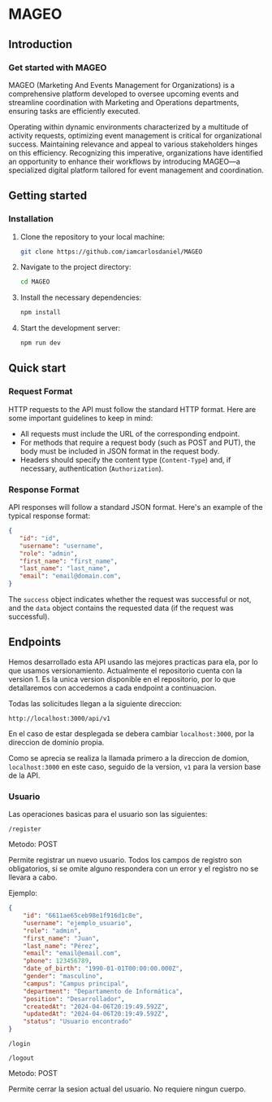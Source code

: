 # MAGEO

## Introduction

### Get started with MAGEO

MAGEO (Marketing And Events Management for Organizations) is a comprehensive platform developed to oversee upcoming events and streamline coordination with Marketing and Operations departments, ensuring tasks are efficiently executed.

Operating within dynamic environments characterized by a multitude of activity requests, optimizing event management is critical for organizational success. Maintaining relevance and appeal to various stakeholders hinges on this efficiency. Recognizing this imperative, organizations have identified an opportunity to enhance their workflows by introducing MAGEO—a specialized digital platform tailored for event management and coordination.

## Getting started
### Installation

1. Clone the repository to your local machine:

   ```sh
   git clone https://github.com/iamcarlosdaniel/MAGEO
   ```

2. Navigate to the project directory:

   ```sh
   cd MAGEO
   ```

3. Install the necessary dependencies:

   ```sh
   npm install
   ```

4. Start the development server:

   ```sh
   npm run dev
   ```


## Quick start

### Request Format

HTTP requests to the API must follow the standard HTTP format. Here are some important guidelines to keep in mind:

- All requests must include the URL of the corresponding endpoint.
- For methods that require a request body (such as POST and PUT), the body must be included in JSON format in the request body.
- Headers should specify the content type (`Content-Type`) and, if necessary, authentication (`Authorization`).

### Response Format

API responses will follow a standard JSON format. Here's an example of the typical response format:

```json
{
   "id": "id",
   "username": "username",
   "role": "admin",
   "first_name": "first_name",
   "last_name": "last_name",
   "email": "email@domain.com",
}
```

The `success` object indicates whether the request was successful or not, and the `data` object contains the requested data (if the request was successful).

## Endpoints

Hemos desarrollado esta API usando las mejores practicas para ela, por lo que usamos versionamiento. Actualmente el repositorio cuenta con la version 1. Es la unica version disponible en el repositorio, por lo que detallaremos con accedemos a cada endpoint a continuacion.

Todas las solicitudes llegan a la siguiente direccion:

```
http://localhost:3000/api/v1
```

En el caso de estar desplegada se debera cambiar `localhost:3000`, por la direccion de dominio propia.

Como se aprecia se realiza la llamada primero a la direccion de domion, `localhost:3000` en este caso, seguido de la version, `v1` para la version base de la API.

### Usuario
Las operaciones basicas para el usuario son las siguientes: 
```
/register
```
Metodo: POST

Permite registrar un nuevo usuario. Todos los campos de registro son obligatorios, si se omite alguno respondera con un error y el registro no se llevara a cabo.

Ejemplo:

```json
{
    "id": "6611ae65ceb98e1f916d1c8e",
    "username": "ejemplo_usuario",
    "role": "admin",
    "first_name": "Juan",
    "last_name": "Pérez",
    "email": "email@email.com",
    "phone": 123456789,
    "date_of_birth": "1990-01-01T00:00:00.000Z",
    "gender": "masculino",
    "campus": "Campus principal",
    "department": "Departamento de Informática",
    "position": "Desarrollador",
    "createdAt": "2024-04-06T20:19:49.592Z",
    "updatedAt": "2024-04-06T20:19:49.592Z",
    "status": "Usuario encontrado"
}
```

```
/login
```

```
/logout
```
Metodo: POST

Permite cerrar la sesion actual del usuario. No requiere ningun cuerpo.

